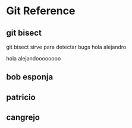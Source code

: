 # Git Reference

## git bisect
git bisect sirve para detectar bugs
hola alejandro

hola alejandoooooooo


## bob esponja

## patricio

## cangrejo
